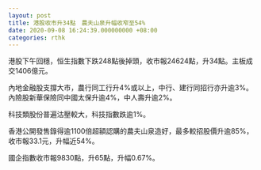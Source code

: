 ```yaml
---
layout: post
title: 港股收市升34點　農夫山泉升幅收窄至54%
date: 2020-09-08 16:24:39.000000000 +08:00
categories: rthk
---
```


港股下午回穩，恒生指數下跌248點後掉頭，收市報24624點，升34點。主板成交1406億元。

內地金融股支撐大市，農行同工行升4%或以上，中行、建行同招行亦升逾3%。內險股新華保險同中國太保升逾4%，中人壽升逾2%。

科技類股份普遍沽壓較大，科技指數跌逾1%。

香港公開發售錄得逾1100倍超額認購的農夫山泉造好，最多較招股價升逾85%，收市報33.1元，升幅近54%。

國企指數收市報9830點，升65點，升幅0.67%。
